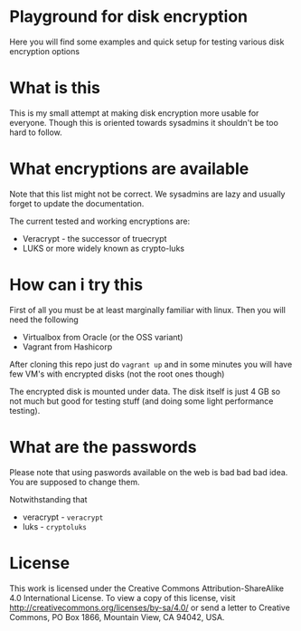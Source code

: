 # Playground for disk encryption
Here you will find some examples and quick setup for testing various disk encryption options

# What is this
This is my small attempt at making disk encryption more usable for everyone. Though this is oriented towards sysadmins it shouldn't be too hard to follow.

# What encryptions are available
Note that this list might not be correct. We sysadmins are lazy and usually forget to update the documentation.

The current tested and working encryptions are:

 * Veracrypt - the successor of truecrypt
 * LUKS or more widely known as crypto-luks

# How can i try this
First of all you must be at least marginally familiar with linux. Then you will need the following

 * Virtualbox from Oracle (or the OSS variant)
 * Vagrant from Hashicorp

After cloning this repo just do `vagrant up` and in some minutes you will have few VM's with encrypted disks (not the root ones though)

The encrypted disk is mounted under data. The disk itself is just 4 GB so not much but good for testing stuff (and doing some light performance testing).

# What are the passwords
Please note that using paswords available on the web is bad bad bad idea. You are supposed to change them.

Notwithstanding that

 * veracrypt - `veracrypt`
 * luks - `cryptoluks`

# License
This work is licensed under the Creative Commons Attribution-ShareAlike 4.0 International License. To view a copy of this license, visit http://creativecommons.org/licenses/by-sa/4.0/ or send a letter to Creative Commons, PO Box 1866, Mountain View, CA 94042, USA.
